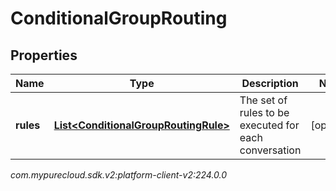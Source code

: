 # ConditionalGroupRouting


## Properties

| Name | Type | Description | Notes |
| ------------ | ------------- | ------------- | ------------- |
| **rules** | [**List&lt;ConditionalGroupRoutingRule&gt;**](ConditionalGroupRoutingRule) | The set of rules to be executed for each conversation |  [optional] |




_com.mypurecloud.sdk.v2:platform-client-v2:224.0.0_
